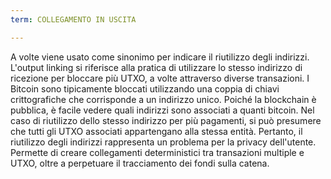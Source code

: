 ```yaml
---
term: COLLEGAMENTO IN USCITA

---
```

A volte viene usato come sinonimo per indicare il riutilizzo degli indirizzi. L'output linking si riferisce alla pratica di utilizzare lo stesso indirizzo di ricezione per bloccare più UTXO, a volte attraverso diverse transazioni. I Bitcoin sono tipicamente bloccati utilizzando una coppia di chiavi crittografiche che corrisponde a un indirizzo unico. Poiché la blockchain è pubblica, è facile vedere quali indirizzi sono associati a quanti bitcoin. Nel caso di riutilizzo dello stesso indirizzo per più pagamenti, si può presumere che tutti gli UTXO associati appartengano alla stessa entità. Pertanto, il riutilizzo degli indirizzi rappresenta un problema per la privacy dell'utente. Permette di creare collegamenti deterministici tra transazioni multiple e UTXO, oltre a perpetuare il tracciamento dei fondi sulla catena.